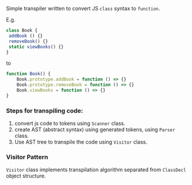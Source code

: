 Simple transpiler written to convert JS `class` syntax to 
`function`.

E.g. 

```javascript
class Book {
 addBook () {}
 removeBook() {} 
 static viewBooks() {}
}
```

to


```javascript
function Book() {
    Book.prototype.addBook = function () => {}
    Book.prototype.removeBook = function () => {}
    Book.viewBooks = function () => {}
}
```


### Steps for transpiling code:
1. convert js code to tokens using `Scanner` class.
2. create AST (abstract syntax) using generated tokens, using `Parser` class.
3. Use AST tree to transpile the code using `Visitor` class.


### Visitor Pattern
`Visitor` class implements transpilation algorithm separated from `ClassDecl` object structure.